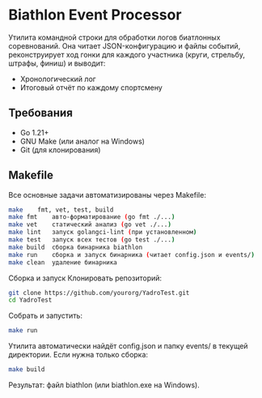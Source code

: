 # Biathlon Event Processor

Утилита командной строки для обработки логов биатлонных соревнований.
Она читает JSON-конфигурацию и файлы событий, реконструирует ход гонки для каждого участника (круги, стрельбу, штрафы, финиш) и выводит:

- Хронологический лог
- Итоговый отчёт по каждому спортсмену

## Требования
- Go 1.21+
- GNU Make (или аналог на Windows)
- Git (для клонирования)

## Makefile
Все основные задачи автоматизированы через Makefile:

```bash
make	fmt, vet, test, build
make fmt	авто-форматирование (go fmt ./...)
make vet	статический анализ (go vet ./...)
make lint	запуск golangci-lint (при установленном)
make test	запуск всех тестов (go test ./...)
make build	сборка бинарника biathlon
make run	сборка и запуск бинарника (читает config.json и events/)
make clean	удаление бинарника
```

Сборка и запуск
Клонировать репозиторий:

```bash
git clone https://github.com/yourorg/YadroTest.git
cd YadroTest
```
Собрать и запустить:

```bash
make run
```
Утилита автоматически найдёт config.json и папку events/ в текущей директории.
Если нужна только сборка:

```bash
make build
```
Результат: файл biathlon (или biathlon.exe на Windows).
